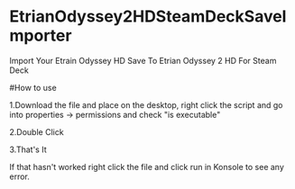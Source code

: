 # EtrianOdyssey2HDSteamDeckSaveImporter
Import Your Etrain Odyssey HD Save To Etrian Odyssey 2 HD For Steam Deck


#How to use

1.Download the file and place on the desktop, right click the script and go into properties -> permissions and check "is executable"

2.Double Click 

3.That's It

If that hasn't worked right click the file and click run in Konsole to see any error.
